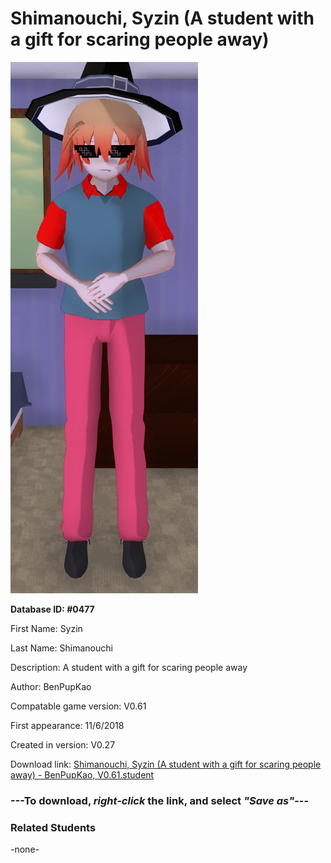 # Shimanouchi, Syzin (A student with a gift for scaring people away)

<img src="../../Files/Images/Shimanouchi, Syzin (A student with a gift for scaring people away).png" title="Shimanouchi, Syzin (A student with a gift for scaring people away) - BenPupKao, V0.61">

**Database ID: #0477**

First Name: Syzin

Last Name: Shimanouchi

Description: A student with a gift for scaring people away

Author: BenPupKao

Compatable game version: V0.61

First appearance: 11/6/2018

Created in version: V0.27

Download link: <a href="https://raw.githubusercontent.com/Arbiter1223/Daigaku-Gurashi-Custom-Students/master/Files/Student%20Files/Shimanouchi%2C%20Syzin%20(A%20student%20with%20a%20gift%20for%20scaring%20people%20away)%20-%20BenPupKao%2C%20V0.61.student">Shimanouchi, Syzin (A student with a gift for scaring people away) - BenPupKao, V0.61.student</a>

### ---**To download, _right-click_ the link, and select _"Save as"_**---

### Related Students

-none-
